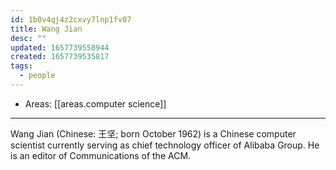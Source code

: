 ```yaml
---
id: 1b0v4qj4z2cxvy7lnp1fv07
title: Wang Jian
desc: ""
updated: 1657739558944
created: 1657739535817
tags:
  - people
---
```


- Areas: [[areas.computer science]]

---

Wang Jian (Chinese: 王坚; born October 1962) is a Chinese computer scientist currently serving as chief technology officer of Alibaba Group. He is an editor of Communications of the ACM.
